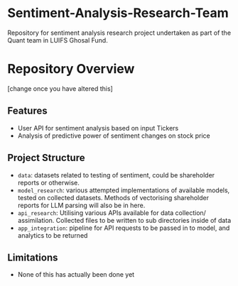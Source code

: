# Sentiment-Analysis-Research-Team
Repository for sentiment analysis research project undertaken as part of the Quant team in LUIFS Ghosal Fund. 


# Repository Overview
[change once you have altered this]

## Features
- User API for sentiment analysis based on input Tickers
- Analysis of predictive power of sentiment changes on stock price

## Project Structure

- `data`: datasets related to testing of sentiment, could be shareholder reports or otherwise. 
- `model_research`: various attempted implementations of available models, tested on collected datasets. Methods of vectorising shareholder reports for LLM parsing will also be in here. 
- `api_research`: Utilising various APIs available for data collection/ assimilation. Collected files to be written to sub directories inside of data
- `app_integration`: pipeline for API requests to be passed in to model, and analytics to be returned

## Limitations

- None of this has actually been done yet 

<!--## License

MIT License-->